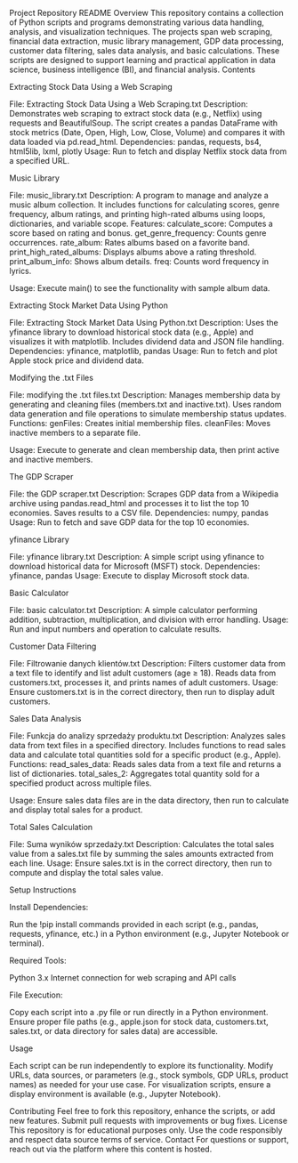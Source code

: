 Project Repository README
Overview
This repository contains a collection of Python scripts and programs demonstrating various data handling, analysis, and visualization techniques. The projects span web scraping, financial data extraction, music library management, GDP data processing, customer data filtering, sales data analysis, and basic calculations. These scripts are designed to support learning and practical application in data science, business intelligence (BI), and financial analysis.
Contents

Extracting Stock Data Using a Web Scraping

File: Extracting Stock Data Using a Web Scraping.txt
Description: Demonstrates web scraping to extract stock data (e.g., Netflix) using requests and BeautifulSoup. The script creates a pandas DataFrame with stock metrics (Date, Open, High, Low, Close, Volume) and compares it with data loaded via pd.read_html.
Dependencies: pandas, requests, bs4, html5lib, lxml, plotly
Usage: Run to fetch and display Netflix stock data from a specified URL.


Music Library

File: music_library.txt
Description: A program to manage and analyze a music album collection. It includes functions for calculating scores, genre frequency, album ratings, and printing high-rated albums using loops, dictionaries, and variable scope.
Features:
calculate_score: Computes a score based on rating and bonus.
get_genre_frequency: Counts genre occurrences.
rate_album: Rates albums based on a favorite band.
print_high_rated_albums: Displays albums above a rating threshold.
print_album_info: Shows album details.
freq: Counts word frequency in lyrics.


Usage: Execute main() to see the functionality with sample album data.


Extracting Stock Market Data Using Python

File: Extracting Stock Market Data Using Python.txt
Description: Uses the yfinance library to download historical stock data (e.g., Apple) and visualizes it with matplotlib. Includes dividend data and JSON file handling.
Dependencies: yfinance, matplotlib, pandas
Usage: Run to fetch and plot Apple stock price and dividend data.


Modifying the .txt Files

File: modifying the .txt files.txt
Description: Manages membership data by generating and cleaning files (members.txt and inactive.txt). Uses random data generation and file operations to simulate membership status updates.
Functions:
genFiles: Creates initial membership files.
cleanFiles: Moves inactive members to a separate file.


Usage: Execute to generate and clean membership data, then print active and inactive members.


The GDP Scraper

File: the GDP scraper.txt
Description: Scrapes GDP data from a Wikipedia archive using pandas.read_html and processes it to list the top 10 economies. Saves results to a CSV file.
Dependencies: numpy, pandas
Usage: Run to fetch and save GDP data for the top 10 economies.


yfinance Library

File: yfinance library.txt
Description: A simple script using yfinance to download historical data for Microsoft (MSFT) stock.
Dependencies: yfinance, pandas
Usage: Execute to display Microsoft stock data.


Basic Calculator

File: basic calculator.txt
Description: A simple calculator performing addition, subtraction, multiplication, and division with error handling.
Usage: Run and input numbers and operation to calculate results.


Customer Data Filtering

File: Filtrowanie danych klientów.txt
Description: Filters customer data from a text file to identify and list adult customers (age ≥ 18). Reads data from customers.txt, processes it, and prints names of adult customers.
Usage: Ensure customers.txt is in the correct directory, then run to display adult customers.


Sales Data Analysis

File: Funkcja do analizy sprzedaży produktu.txt
Description: Analyzes sales data from text files in a specified directory. Includes functions to read sales data and calculate total quantities sold for a specific product (e.g., Apple).
Functions:
read_sales_data: Reads sales data from a text file and returns a list of dictionaries.
total_sales_2: Aggregates total quantity sold for a specified product across multiple files.


Usage: Ensure sales data files are in the data directory, then run to calculate and display total sales for a product.


Total Sales Calculation

File: Suma wyników sprzedaży.txt
Description: Calculates the total sales value from a sales.txt file by summing the sales amounts extracted from each line.
Usage: Ensure sales.txt is in the correct directory, then run to compute and display the total sales value.



Setup Instructions

Install Dependencies:

Run the !pip install commands provided in each script (e.g., pandas, requests, yfinance, etc.) in a Python environment (e.g., Jupyter Notebook or terminal).


Required Tools:

Python 3.x
Internet connection for web scraping and API calls


File Execution:

Copy each script into a .py file or run directly in a Python environment.
Ensure proper file paths (e.g., apple.json for stock data, customers.txt, sales.txt, or data directory for sales data) are accessible.



Usage

Each script can be run independently to explore its functionality.
Modify URLs, data sources, or parameters (e.g., stock symbols, GDP URLs, product names) as needed for your use case.
For visualization scripts, ensure a display environment is available (e.g., Jupyter Notebook).

Contributing
Feel free to fork this repository, enhance the scripts, or add new features. Submit pull requests with improvements or bug fixes.
License
This repository is for educational purposes only. Use the code responsibly and respect data source terms of service.
Contact
For questions or support, reach out via the platform where this content is hosted.
